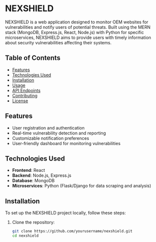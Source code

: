 # NEXSHIELD

NEXSHIELD is a web application designed to monitor OEM websites for vulnerabilities and notify users of potential threats. Built using the MERN stack (MongoDB, Express.js, React, Node.js) with Python for specific microservices, NEXSHIELD aims to provide users with timely information about security vulnerabilities affecting their systems.

## Table of Contents

- [Features](#features)
- [Technologies Used](#technologies-used)
- [Installation](#installation)
- [Usage](#usage)
- [API Endpoints](#api-endpoints)
- [Contributing](#contributing)
- [License](#license)

## Features

- User registration and authentication
- Real-time vulnerability detection and reporting
- Customizable notification preferences
- User-friendly dashboard for monitoring vulnerabilities

## Technologies Used

- **Frontend**: React
- **Backend**: Node.js, Express.js
- **Database**: MongoDB
- **Microservices**: Python (Flask/Django for data scraping and analysis)

## Installation

To set up the NEXSHIELD project locally, follow these steps:

1. Clone the repository:
   ```bash
   git clone https://github.com/yourusername/nexshield.git
   cd nexshield